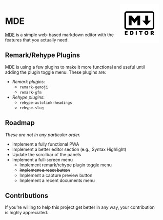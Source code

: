 <img width="128px" height="128px" style="float: right;" src="./public/favicon.svg">

# MDE

[MDE](https://mde.haashemi.dev) is a simple web-based markdown editor with the features that you actually need.

## Remark/Rehype Plugins

MDE is using a few plugins to make it more functional and useful until adding the plugin toggle menu. These plugins are:

- _Remark plugins_:
  - `remark-gemoji`
  - `remark-gfm`
- _Rehype plugins_:
  - `rehype-autolink-headings`
  - `rehype-slug`

## Roadmap

_These are not in any particular order._

- Implement a fully functional PWA
- Implement a better editor section (e.g., Syntax Highlight)
- Update the scrollbar of the panels
- Implement a full-screen menu
  - Implement remark/rehype plugin toggle menu
  - ~~Implement a reset button~~
  - Implement a capture preview button
  - Implement a recent documents menu

## Contributions

If you're willing to help this project get better in any way, your contribution is highly appreciated.

